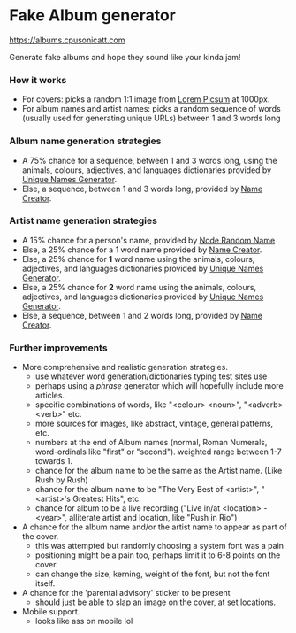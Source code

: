 # Fake Album generator

https://albums.cpusonicatt.com

Generate fake albums and hope they sound like your kinda jam!

### How it works

- For covers: picks a random 1:1 image from [Lorem Picsum](https://picsum.photos/) at 1000px.
- For album names and artist names: picks a random sequence of words (usually used for generating unique URLs) between 1 and 3 words long

### Album name generation strategies

- A 75% chance for a sequence, between 1 and 3 words long, using the animals, colours, adjectives, and languages dictionaries provided by [Unique Names Generator](https://github.com/andreasonny83/unique-names-generator).
- Else, a sequence, between 1 and 3 words long, provided by [Name Creator](https://github.com/Robbie-Cook/name-creator).

### Artist name generation strategies

- A 15% chance for a person's name, provided by [Node Random Name](https://github.com/cscott/node-random-name)
- Else, a 25% chance for a 1 word name provided by [Name Creator](https://github.com/Robbie-Cook/name-creator).
- Else, a 25% chance for **1** word name using the animals, colours, adjectives, and languages dictionaries provided by [Unique Names Generator](https://github.com/andreasonny83/unique-names-generator).
- Else, a 25% chance for **2** word name using the animals, colours, adjectives, and languages dictionaries provided by [Unique Names Generator](https://github.com/andreasonny83/unique-names-generator).
- Else, a sequence, between 1 and 2 words long, provided by [Name Creator](https://github.com/Robbie-Cook/name-creator).

### Further improvements

- More comprehensive and realistic generation strategies.
  - use whatever word generation/dictionaries typing test sites use
  - perhaps using a _phrase_ generator which will hopefully include more articles.
  - specific combinations of words, like "\<colour\> \<noun\>", "\<adverb\> \<verb\>" etc.
  - more sources for images, like abstract, vintage, general patterns, etc.
  - numbers at the end of Album names (normal, Roman Numerals, word-ordinals like "first" or "second"). weighted range between 1-7 towards 1.
  - chance for the album name to be the same as the Artist name. (Like Rush by Rush)
  - chance for the album name to be "The Very Best of \<artist\>", "\<artist\>'s Greatest Hits", etc.
  - chance for album to be a live recording ("Live in/at \<location\> - \<year\>", alliterate artist and location, like "Rush in Rio")
- A chance for the album name and/or the artist name to appear as part of the cover.
  - this was attempted but randomly choosing a system font was a pain
  - positioning might be a pain too, perhaps limit it to 6-8 points on the cover.
  - can change the size, kerning, weight of the font, but not the font itself.
- A chance for the 'parental advisory' sticker to be present
  - should just be able to slap an image on the cover, at set locations.
- Mobile support.
  - looks like ass on mobile lol
